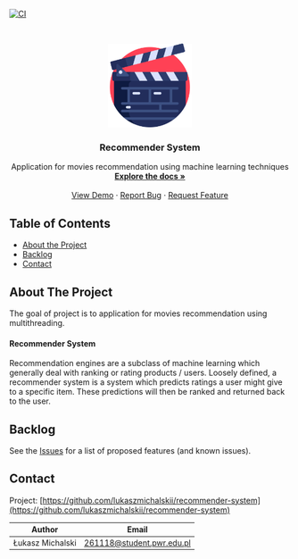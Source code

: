 <!-- PROJECT SHIELDS -->
<!--
*** I'm using markdown "reference style" links for readability.
*** Reference links are enclosed in brackets [ ] instead of parentheses ( ).
*** See the bottom of this document for the declaration of the reference variables
*** for contributors-url, forks-url, etc. This is an optional, concise syntax you may use.
*** https://www.markdownguide.org/basic-syntax/#reference-style-links
-->

[![CI][ci-shield]][ci-url]

<!-- PROJECT LOGO -->
<br />
<p align="center">
  <a href="https://github.com/lukaszmichalskii/recommender-system">
    <img src="docs/resources/logo.png" alt="Logo" width="150" height="150">
  </a>

  <h3 align="center">Recommender System</h3>

  <p align="center">
    Application for movies recommendation using machine learning techniques
    <br />
    <a href="https://github.com/lukaszmichalskii/recommender-system"><strong>Explore the docs »</strong></a>
    <br />
    <br />
    <a href="https://github.com/lukaszmichalskii/recommender-system">View Demo</a>
    ·
    <a href="https://github.com/lukaszmichalskii/recommender-system/issues">Report Bug</a>
    ·
    <a href="https://github.com/lukaszmichalskii/recommender-system/issues">Request Feature</a>
  </p>
</p>



<!-- TABLE OF CONTENTS -->
## Table of Contents

* [About the Project](#about-the-project)
* [Backlog](#backlog)
* [Contact](#contact)



<!-- ABOUT THE PROJECT -->
## About The Project

The goal of project is to application for movies recommendation using multithreading.

#### Recommender System
Recommendation engines are a subclass of machine learning which generally deal with ranking or rating products / users. 
Loosely defined, a recommender system is a system which predicts ratings a user might give to a specific item. 
These predictions will then be ranked and returned back to the user.


<!-- BACKLOG -->
## Backlog

See the [Issues](https://github.com/lukaszmichalskii/recommender-system/issues) for a list of proposed features (and known issues).


<!-- CONTACT -->
## Contact

Project: [https://github.com/lukaszmichalskii/recommender-system](https://github.com/lukaszmichalskii/recommender-system)

| Author       | Email        |
|--------------|--------------|
| Łukasz Michalski | 261118@student.pwr.edu.pl |


<!-- MARKDOWN LINKS & IMAGES -->
<!-- https://www.markdownguide.org/basic-syntax/#reference-style-links -->
[contributors-shield]: https://img.shields.io/github/contributors/lukaszmichalskii/repo.svg?style=flat-square
[contributors-url]: https://github.com/lukaszmichalskii/recommender-system/graphs/contributors
[forks-shield]: https://img.shields.io/github/forks/lukaszmichalskii/repo.svg?style=flat-square
[forks-url]: https://github.com/lukaszmichalskii/recommender-system/network/members
[stars-shield]: https://img.shields.io/github/stars/lukaszmichalskii/repo.svg?style=flat-square
[stars-url]: https://github.com/lukaszmichalskii/recommender-system/stargazers
[issues-shield]: https://img.shields.io/github/issues/lukaszmichalskii/repo.svg?style=flat-square
[issues-url]: https://github.com/lukaszmichalskii/recommender-system/issues
[license-shield]: https://img.shields.io/badge/license-MIT-orange
[linkedin-shield]: https://img.shields.io/badge/-LinkedIn-black.svg?style=flat-square&logo=linkedin&colorB=555
[linkedin-url]: https://www.linkedin.com/in/lukasz-michalski-823106202/
[jira-shield]: https://img.shields.io/badge/Jira-Join-blue
[ci-shield]: https://img.shields.io/badge/CI-passing-green
[ci-url]: https://github.com/lukaszmichalskii/recommender-system/actions/